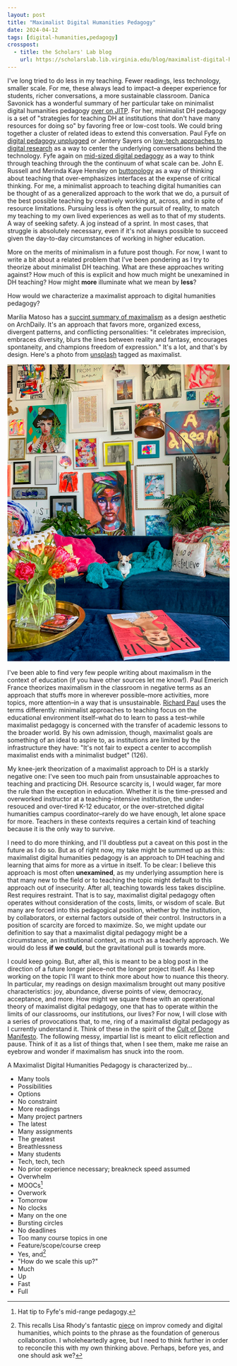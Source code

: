 ```yaml
---
layout: post
title: "Maximalist Digital Humanities Pedagogy"
date: 2024-04-12
tags: [digital-humanities,pedagogy]
crosspost:
  - title: the Scholars' Lab blog
    url: https://scholarslab.lib.virginia.edu/blog/maximalist-digital-humanities-pedagogy
---
```

I've long tried to do less in my teaching. Fewer readings, less technology, smaller scale. For me, these always lead to impact–a deeper experience for students, richer conversations, a more sustainable classroom. Danica Savonick has a wonderful summary of her particular take on minimalist digital humanities pedagogy [over on JITP](https://cuny.manifoldapp.org/read/teaching-dh-on-a-shoestring-minimalist-digital-humanities-pedagogy/section/c9b61bdc-77a6-4283-9a01-5aab70730508). For her, minimalist DH pedagogy is a set of "strategies for teaching DH at institutions that don't have many resources for doing so" by favoring free or low-cost tools. We could bring together a cluster of related ideas to extend this conversation. Paul Fyfe on [digital pedagogy unplugged](https://digitalhumanities.org/dhq/vol/5/3/000106/000106.html) or Jentery Sayers on [low-tech approaches to digital research](https://jentery.github.io/lowtech/#/title) as a way to center the underlying conversations behind the technology. Fyfe again on [mid-sized digital pedagogy](https://dhdebates.gc.cuny.edu/read/untitled/section/ca25a1d8-3e38-46bf-a456-870bc008eac6) as a way to think through teaching through the the continuum of what scale can be. John E. Russell and Merinda Kaye Hensley on [buttonology](https://doi.org/10.5860/crln.78.11.588) as a way of thinking about teaching that over-emphasizes interfaces at the expense of critical thinking. For me, a minimalist approach to teaching digital humanities can be thought of as a generalized approach to the work that we do, a pursuit of the best possible teaching by creatively working at, across, and in spite of resource limitations. Pursuing less is often the pursuit of reality, to match my teaching to my own lived experiences as well as to that of my students. A way of seeking safety. A jog instead of a sprint. In most cases, that struggle is absolutely necessary, even if it's not always possible to succeed given the day-to-day circumstances of working in higher education. 

More on the merits of minimalism in a future post though. For now, I want to write a bit about a related problem that I've been pondering as I try to theorize about minimalist DH teaching. What are these approaches writing against? How much of this is explicit and how much might be unexamined in DH teaching? How might **more** illuminate what we mean by **less**? 

How would we characterize a maximalist approach to digital humanities pedagogy? 

Marília Matoso has a [succint summary of maximalism](https://www.archdaily.com/1007027/maximalism-what-it-is-and-why-you-need-to-know-it) as a design aesthetic on ArchDaily. It's an approach that favors more, organized excess, divergent patterns, and conflicting personalities: "it celebrates imprecision, embraces diversity, blurs the lines between reality and fantasy, encourages spontaneity, and champions freedom of expression." It's a lot, and that's by design. Here's a photo from [unsplash](https://unsplash.com) tagged as maximalist.

[![Tiny chihuahua on blue velvet couch in front of a colorful maximalist gallery wall in a Denver apartment home with lots of plants and flowers. Photo by Steph Wilson on Unsplash](/assets/post-media/maximalist-digital-humanities-pedagogy/maximalism.jpg)](https://unsplash.com/photos/a-living-room-filled-with-a-blue-couch-and-lots-of-pictures-on-the-wall-9kK34JrqJgs)

I've been able to find very few people writing about maximalism in the context of education (if you have other sources let me know!). Paul Emerich France theorizes maximalism in the classroom in negative terms as an approach that stuffs more in wherever possible–more activities, more topics, more attention–in a way that is unsustainable. [Richard Paul](https://doi.org/10.1080/10790195.1988.10849927) uses the terms differently: minimalist approaches to teaching focus on the educational environment itself–what do  to learn to pass a test–while maximalist pedagogy is concerned with the transfer of academic lessons to the broader world. By his own admission, though, maximalist goals are something of an ideal to aspire to, as institutions are limited by the infrastructure they have: "It's not fair to expect a center to accomplish maximalist ends with a minimalist budget" (126). 

My knee-jerk theorization of a maximalist approach to DH is a starkly negative one: I've seen too much pain from unsustainable approaches to teaching and practicing DH. Resource scarcity is, I would wager, far more the rule than the exception in education. Whether it is the time-pressed and overworked instructor at a teaching-intensive institution, the under-resouced and over-tired K-12 educator, or the over-stretched digital humanities campus coordinator–rarely do we have enough, let alone space for more. Teachers in these contexts requires a certain kind of teaching because it is the only way to survive. 

I need to do more thinking, and I'll doubtless put a caveat on this post in the future as I do so. But as of right now, my take might be summed up as this: maximalist digital humanities pedagogy is an approach to DH teaching and learning that aims for more as a virtue in itself. To be clear: I believe this approach is most often **unexamined**, as my underlying assumption here is that many new to the field or to teaching the topic might default to this approach out of insecurity. After all, teaching towards less takes discipline. Rest requires restraint. That is to say, maximalist digital pedagogy often operates without consideration of the costs, limits, or wisdom of scale. But many are forced into this pedagogical position, whether by the institution, by collaborators, or external factors outside of their control. Instructors in a position of scarcity are forced to maximize. So, we might update our definition to say that a maximalist digital pedagogy might be a circumstance, an institutional context, as much as a teacherly approach. We would do less **if we could**, but the gravitational pull is towards more.

I could keep going. But, after all, this is meant to be a blog post in the direction of a future longer piece–not the longer project itself. As I keep working on the topic I'll want to think more about how to nuance this theory. In particular, my readings on design maximalism brought out many positive characteristics: joy, abundance, diverse points of view, democracy, acceptance, and more. How might we square these with an operational theory of maximalist digital pedagogy, one that has to operate within the limits of our classrooms, our institutions, our lives? For now, I will close with a series of provocations that, to me, ring of a maximalist digital pedagogy as I currently understand it. Think of these in the spirit of the [Cult of Done Manifesto](https://medium.com/@bre/the-cult-of-done-manifesto-724ca1c2ff13). The following messy, impartial list is meant to elicit reflection and pause. Think of it as a list of things that, when I see them, make me raise an eyebrow and wonder if maximalism has snuck into the room.

A Maximalist Digital Humanities Pedagogy is characterized by…

* Many tools
* Possibilities
* Options 
* No constraint
* More readings
* Many project partners
* The latest
* Many assignments
* The greatest
* Breathlessness
* Many students
* Tech, tech, tech
* No prior experience necessary; breakneck speed assumed
* Overwhelm
* MOOCs[^1]
* Overwork
* Tomorrow
* No clocks
* Many on the one
* Bursting circles
* No deadlines
* Too many course topics in one
* Feature/scope/course creep
* Yes, and[^2]
* "How do we scale this up?"
* Much
* Up
* Fast
* Full

[^1]: Hat tip to Fyfe's mid-range pedagogy.
[^2]: This recalls Lisa Rhody's fantastic [piece](https://dayofdh2013.matrix.msu.edu/lmrhody/2013/04/17/what-can-dhers-learn-from-improvisation-and-tina-fey/) on improv comedy and digital humanities, which points to the phrase as the foundation of generous collaboration. I wholeheartedly agree, but I need to think further in order to reconcile this with my own thinking above. Perhaps, before yes, and one should ask we?